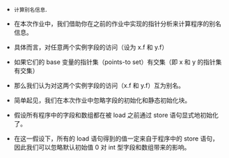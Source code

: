 - `计算别名信息`. 
- 在本次作业中，我们借助你在之前的作业中实现的指针分析来计算程序的别名信息。 
- 具体而言，对任意两个实例字段的访问（设为 x.f 和 y.f）
- 如果它们的 base 变量的指针集（points-to set）有交集（即 x 和 y 的指针集有交集）
- 那么我们认为对这两个实例字段的访问（x.f 和 y.f）互为别名。


- 简单起见，我们在本次作业中忽略字段的初始化和静态初始化块。

- 假设所有程序中的字段和数组都在被 load 之前通过 store 语句显式地初始化了。
- 在这一假设下，所有的 load 语句得到的值一定来自于程序中的 store 语句，因此我们可以忽略默认初始值 0 对 int 型字段和数组带来的影响。

